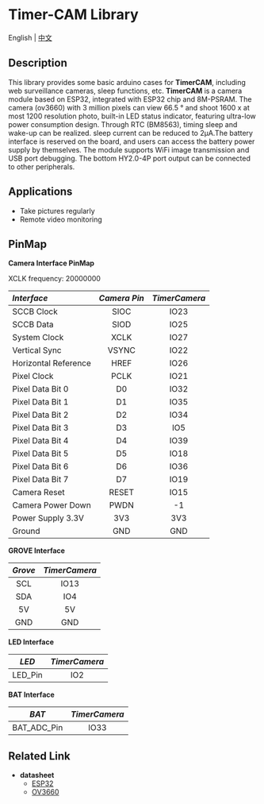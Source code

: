 # Timer-CAM Library

English | [中文](README_cn.md)

## Description

This library provides some basic arduino cases for **TimerCAM**, including web surveillance cameras, sleep functions, etc. **TimerCAM**  is a camera module based on ESP32, integrated with ESP32 chip and 8M-PSRAM. The camera (ov3660) with 3 million pixels can view 66.5 ° and shoot 1600 x at most 1200 resolution photo, built-in LED status indicator, featuring ultra-low power consumption design. Through RTC (BM8563), timing sleep and wake-up can be realized. sleep current can be reduced to 2μA.The battery interface is reserved on the board, and users can access the battery power supply by themselves. The module supports WiFi image transmission and USB port debugging. The bottom HY2.0-4P port output can be connected to other peripherals.

## Applications

- Take pictures regularly
- Remote video monitoring

## PinMap

**Camera Interface PinMap**

XCLK frequency:   20000000

| *Interface*             | *Camera Pin*| *TimerCamera*  |
| :-------------------  | :--------:| :------:  |
| SCCB Clock            | SIOC     |IO23        |
| SCCB Data             | SIOD     |IO25       |
| System Clock          | XCLK     |IO27       |
| Vertical Sync         | VSYNC    |IO22       |
| Horizontal Reference  | HREF     |IO26       |
| Pixel Clock           | PCLK     |IO21       |
| Pixel Data Bit 0      | D0       |IO32       |
| Pixel Data Bit 1      | D1       |IO35       |
| Pixel Data Bit 2      | D2       |IO34       |
| Pixel Data Bit 3      | D3       |IO5        |
| Pixel Data Bit 4      | D4       |IO39       |
| Pixel Data Bit 5      | D5       |IO18       |
| Pixel Data Bit 6      | D6       |IO36       |
| Pixel Data Bit 7      | D7       |IO19       |
| Camera Reset          | RESET    |IO15       |
| Camera Power Down     | PWDN     |-1         |
| Power Supply 3.3V     | 3V3      | 3V3       |
| Ground                | GND      | GND       |

**GROVE Interface**

| *Grove*         | *TimerCamera*  | 
| :-----------: | :------:  | 
| SCL           | IO13      | 
| SDA           | IO4       |
| 5V            | 5V        |
| GND           | GND       | 

**LED Interface**

| *LED*         | *TimerCamera*  |
| :-----------:| :------:  | 
| LED_Pin      | IO2     | 

**BAT Interface**

| *BAT*         | *TimerCamera*  |
| :-----------:| :------:  | 
| BAT_ADC_Pin     | IO33     | 

## Related Link

- **datasheet** 
   - [ESP32](https://m5stack.oss-cn-shenzhen.aliyuncs.com/resource/docs/datasheet/core/esp32_datasheet_cn.pdf) 
   - [OV3660](https://m5stack.oss-cn-shenzhen.aliyuncs.com/resource/docs/datasheet/unit/OV3660_CSP3_DS_1.3_sida.pdf)
